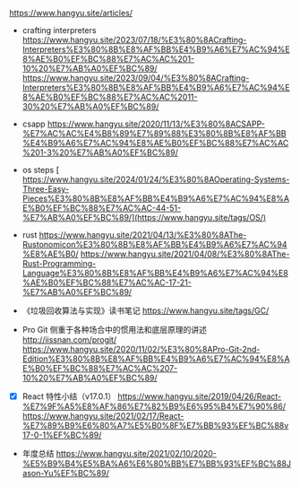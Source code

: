 https://www.hangyu.site/articles/

- crafting interpreters
  https://www.hangyu.site/2023/07/18/%E3%80%8ACrafting-Interpreters%E3%80%8B%E8%AF%BB%E4%B9%A6%E7%AC%94%E8%AE%B0%EF%BC%88%E7%AC%AC%201-10%20%E7%AB%A0%EF%BC%89/
  https://www.hangyu.site/2023/09/04/%E3%80%8ACrafting-Interpreters%E3%80%8B%E8%AF%BB%E4%B9%A6%E7%AC%94%E8%AE%B0%EF%BC%88%E7%AC%AC%2011-30%20%E7%AB%A0%EF%BC%89/

- csapp
  https://www.hangyu.site/2020/11/13/%E3%80%8ACSAPP-%E7%AC%AC%E4%B8%89%E7%89%88%E3%80%8B%E8%AF%BB%E4%B9%A6%E7%AC%94%E8%AE%B0%EF%BC%88%E7%AC%AC%201-3%20%E7%AB%A0%EF%BC%89/

- os steps
  [ https://www.hangyu.site/2024/01/24/%E3%80%8AOperating-Systems-Three-Easy-Pieces%E3%80%8B%E8%AF%BB%E4%B9%A6%E7%AC%94%E8%AE%B0%EF%BC%88%E7%AC%AC-44-51-%E7%AB%A0%EF%BC%89/](https://www.hangyu.site/tags/OS/)
- rust
  https://www.hangyu.site/2021/04/13/%E3%80%8AThe-Rustonomicon%E3%80%8B%E8%AF%BB%E4%B9%A6%E7%AC%94%E8%AE%B0/
  https://www.hangyu.site/2021/04/08/%E3%80%8AThe-Rust-Programming-Language%E3%80%8B%E8%AF%BB%E4%B9%A6%E7%AC%94%E8%AE%B0%EF%BC%88%E7%AC%AC-17-21-%E7%AB%A0%EF%BC%89/

- 《垃圾回收算法与实现》读书笔记
  https://www.hangyu.site/tags/GC/

- Pro Git
  侧重于各种场合中的惯用法和底层原理的讲述
  http://iissnan.com/progit/
  https://www.hangyu.site/2020/11/02/%E3%80%8APro-Git-2nd-Edition%E3%80%8B%E8%AF%BB%E4%B9%A6%E7%AC%94%E8%AE%B0%EF%BC%88%E7%AC%AC%207-10%20%E7%AB%A0%EF%BC%89/

- [x] React 特性小结（v17.0.1）
      https://www.hangyu.site/2019/04/26/React-%E7%9F%A5%E8%AF%86%E7%82%B9%E6%95%B4%E7%90%86/
      https://www.hangyu.site/2021/02/17/React-%E7%89%B9%E6%80%A7%E5%B0%8F%E7%BB%93%EF%BC%88v17-0-1%EF%BC%89/

- 年度总结
  https://www.hangyu.site/2021/02/10/2020-%E5%B9%B4%E5%BA%A6%E6%80%BB%E7%BB%93%EF%BC%88Jason-Yu%EF%BC%89/
